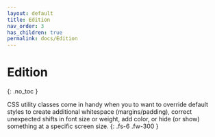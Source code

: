 ```yaml
---
layout: default
title: Edition
nav_order: 3
has_children: true
permalink: docs/Edition
---
```


# Edition
{: .no_toc }

CSS utility classes come in handy when you to want to override default styles to create additional whitespace (margins/padding), correct unexpected shifts in font size or weight, add color, or hide (or show) something at a specific screen size.
{: .fs-6 .fw-300 }
